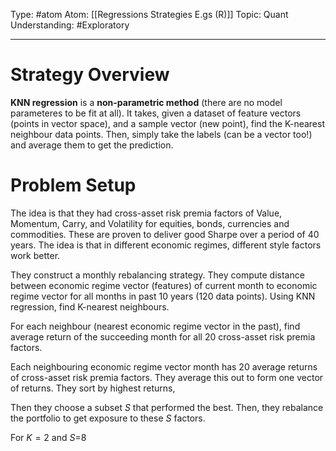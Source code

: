 Type: #atom
Atom: [[Regressions Strategies E.gs (R)]]
Topic: Quant
Understanding: #Exploratory 

----
# Strategy Overview

**KNN regression** is a **non-parametric method** (there are no model parameteres to be fit at all). It takes, given a dataset of feature vectors (points in vector space), and a sample vector (new point), find the K-nearest neighbour data points. Then, simply take the labels (can be a vector too!) and average them to get the prediction.

# Problem Setup

The idea is that they had cross-asset risk premia factors of Value, Momentum, Carry, and Volatility for equities, bonds, currencies and commodities. These are proven to deliver good Sharpe over a period of 40 years. The idea is that in different economic regimes, different style factors work better. 

They construct a monthly rebalancing strategy. They compute distance between economic regime vector (features) of current month to economic regime vector for all months in past 10 years (120 data points). Using KNN regression, find K-nearest neighbours. 

For each neighbour (nearest economic regime vector in the past), find average return of the succeeding month for all 20 cross-asset risk premia factors.

Each neighbouring economic regime vector month has 20 average returns of cross-asset risk premia factors. They average this out to form one vector of returns. They sort by highest returns,

Then they choose a subset $S$ that performed the best. Then, they rebalance the portfolio to get exposure to these $S$ factors.

For $K=2$ and $S$=8


